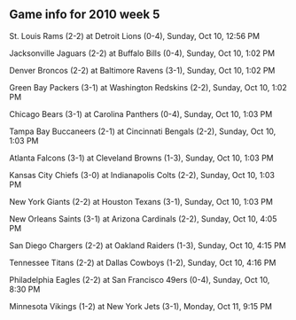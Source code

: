 ## Game info for 2010 week 5
St. Louis Rams (2-2) at Detroit Lions (0-4), Sunday, Oct 10, 12:56 PM

Jacksonville Jaguars (2-2) at Buffalo Bills (0-4), Sunday, Oct 10, 1:02 PM

Denver Broncos (2-2) at Baltimore Ravens (3-1), Sunday, Oct 10, 1:02 PM

Green Bay Packers (3-1) at Washington Redskins (2-2), Sunday, Oct 10, 1:02 PM

Chicago Bears (3-1) at Carolina Panthers (0-4), Sunday, Oct 10, 1:03 PM

Tampa Bay Buccaneers (2-1) at Cincinnati Bengals (2-2), Sunday, Oct 10, 1:03 PM

Atlanta Falcons (3-1) at Cleveland Browns (1-3), Sunday, Oct 10, 1:03 PM

Kansas City Chiefs (3-0) at Indianapolis Colts (2-2), Sunday, Oct 10, 1:03 PM

New York Giants (2-2) at Houston Texans (3-1), Sunday, Oct 10, 1:03 PM



New Orleans Saints (3-1) at Arizona Cardinals (2-2), Sunday, Oct 10, 4:05 PM

San Diego Chargers (2-2) at Oakland Raiders (1-3), Sunday, Oct 10, 4:15 PM

Tennessee Titans (2-2) at Dallas Cowboys (1-2), Sunday, Oct 10, 4:16 PM



Philadelphia Eagles (2-2) at San Francisco 49ers (0-4), Sunday, Oct 10, 8:30 PM



Minnesota Vikings (1-2) at New York Jets (3-1), Monday, Oct 11, 9:15 PM

